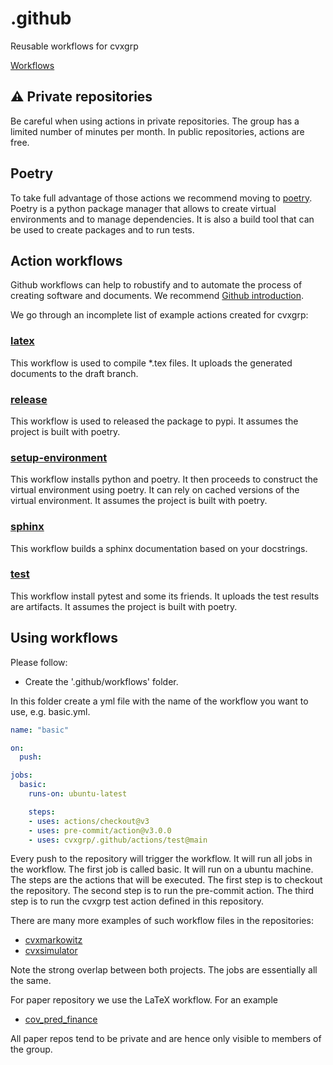 # .github

Reusable workflows for cvxgrp

[Workflows](https://docs.github.com/en/actions/using-workflows/creating-starter-workflows-for-your-organization#creating-a-starter-workflow)

## :warning: Private repositories

Be careful when using actions in private repositories.
The group has a limited number of minutes per month.
In public repositories, actions are free.

## Poetry

To take full advantage of those actions we recommend moving to [poetry](https://python-poetry.org/).
Poetry is a python package manager that allows to create
virtual environments and to manage dependencies.
It is also a build tool that can be used to create packages and to run tests.

## Action workflows

Github workflows can help to robustify and to automate
the process of creating software and documents.
We recommend [Github introduction](https://docs.github.com/actions).

We go through an incomplete list of example actions created for cvxgrp:

### [latex](https://github.com/cvxgrp/.github/blob/main/actions/latex/action.yml)

This workflow is used to compile *.tex files.
It uploads the generated documents to the draft branch.

### [release](https://github.com/cvxgrp/.github/blob/main/actions/release/action.yml)

This workflow is used to released the package to pypi.
It assumes the project is built with poetry.

### [setup-environment](https://github.com/cvxgrp/.github/blob/main/actions/setup-environment/action.yml)

This workflow installs python and poetry.
It then proceeds to construct the virtual environment using poetry.
It can rely on cached versions of the virtual environment.
It assumes the project is built with poetry.

### [sphinx](https://github.com/cvxgrp/.github/blob/main/actions/sphinx/action.yml)

This workflow builds a sphinx documentation based on your docstrings.

### [test](https://github.com/cvxgrp/.github/blob/main/actions/test/action.yml)

This workflow install pytest and some its friends. 
It uploads the test results are artifacts.
It assumes the project is built with poetry.

## Using workflows

Please follow:

* Create the '.github/workflows' folder.

In this folder create a yml file with the name of the workflow
you want to use, e.g. basic.yml.

```yaml
name: "basic"

on:
  push:

jobs:
  basic:
    runs-on: ubuntu-latest

    steps:
    - uses: actions/checkout@v3
    - uses: pre-commit/action@v3.0.0
    - uses: cvxgrp/.github/actions/test@main
```

Every push to the repository will trigger the workflow.
It will run all jobs in the workflow.
The first job is called basic. It will run on a ubuntu machine.
The steps are the actions that will be executed.
The first step is to checkout the repository.
The second step is to run the pre-commit action.
The third step is to run the cvxgrp test action defined in this repository.

There are many more examples of such workflow files in the repositories:

* [cvxmarkowitz](https://github.com/cvxgrp/cvxmarkowitz/tree/main/.github/workflows)
* [cvxsimulator](https://github.com/cvxgrp/simulator/tree/main/.github/workflows)

Note the strong overlap between both projects.
The jobs are essentially all the same.

For paper repository we use the LaTeX workflow. For an example

* [cov_pred_finance](https://github.com/cvxgrp/cov_pred_finance_paper/tree/main/.github/workflows)

All paper repos tend to be private and are hence only
visible to members of the group.
